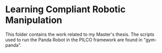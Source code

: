 # Learning Compliant Robotic Manipulation

This folder contains the work related to my Master's thesis. The scripts used to run the Panda Robot in the PILCO framework are found in "gym-panda".
